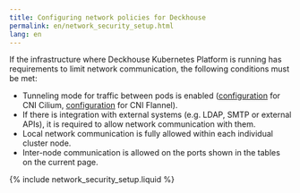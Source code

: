 ```yaml
---
title: Configuring network policies for Deckhouse
permalink: en/network_security_setup.html
lang: en
---
```


If the infrastructure where Deckhouse Kubernetes Platform is running has requirements to limit network communication, the following conditions must be met:

* Tunneling mode for traffic between pods is enabled ([configuration](modules/021-cni-cilium/configuration.html#parameters-tunnelmode) for CNI Cilium, [configuration](modules/035-cni-flannel/configuration.html#parameters-podnetworkmode) for CNI Flannel).
* If there is integration with external systems (e.g. LDAP, SMTP or external APIs), it is required to allow network communication with them.
* Local network communication is fully allowed within each individual cluster node.
* Inter-node communication is allowed on the ports shown in the tables on the current page.

{% include network_security_setup.liquid %}
